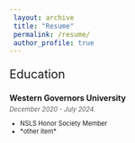 ```yaml
---
 layout: archive
 title: "Resume"
 permalink: /resume/
 author_profile: true
---
```


<p style="font-size:150%; font-style:underline;">Education</p>

<body>

<p style="font-weight:bold; margin-bottom: 5px;">Western Governors University</p>
<p style="font-size:80%; font-style:italic; opacity:0.7; margin-top: 5px;">December 2020 - July 2024.</p>
<ul style="font-size:80%">
    <li>NSLS Honor Society Member</li>
    <li>*other item*</li>
</ul>

</body>